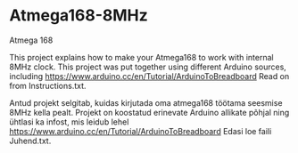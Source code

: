 # Atmega168-8MHz
Atmega 168

This project explains how to make your Atmega168 to work with internal 8MHz clock.
This project was put together using different Arduino sources, including
https://www.arduino.cc/en/Tutorial/ArduinoToBreadboard
Read on from Instructions.txt.

Antud projekt selgitab, kuidas kirjutada oma atmega168 töötama seesmise 8MHz kella pealt.
Projekt on koostatud erinevate Arduino allikate põhjal ning ühtlasi ka infost, mis leidub lehel
https://www.arduino.cc/en/Tutorial/ArduinoToBreadboard
Edasi loe faili Juhend.txt.
